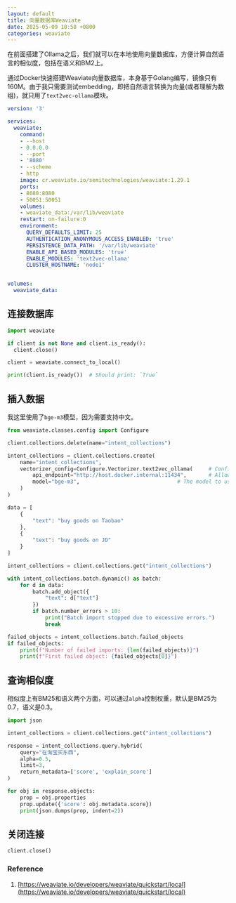```yaml
---
layout: default
title: 向量数据库Weaviate
date: 2025-05-09 10:58 +0800
categories: weaviate
---
```


在前面搭建了Ollama之后，我们就可以在本地使用向量数据库，方便计算自然语言的相似度，包括在语义和BM2上。

通过Docker快速搭建Weaviate向量数据库，本身基于Golang编写，镜像只有160M。由于我只需要测试embedding，即把自然语言转换为向量(或者理解为数组)，就只用了`text2vec-ollama`模块。

```yaml
version: '3'

services:
  weaviate:
    command:
    - --host
    - 0.0.0.0
    - --port
    - '8080'
    - --scheme
    - http
    image: cr.weaviate.io/semitechnologies/weaviate:1.29.1
    ports:
    - 8080:8080
    - 50051:50051
    volumes:
    - weaviate_data:/var/lib/weaviate
    restart: on-failure:0
    environment:
      QUERY_DEFAULTS_LIMIT: 25
      AUTHENTICATION_ANONYMOUS_ACCESS_ENABLED: 'true'
      PERSISTENCE_DATA_PATH: '/var/lib/weaviate'
      ENABLE_API_BASED_MODULES: 'true'
      ENABLE_MODULES: 'text2vec-ollama'
      CLUSTER_HOSTNAME: 'node1'


volumes:
  weaviate_data:
```

## 连接数据库

```python
import weaviate

if client is not None and client.is_ready():
  client.close()

client = weaviate.connect_to_local()

print(client.is_ready())  # Should print: `True`

```


## 插入数据

我这里使用了`bge-m3`模型，因为需要支持中文。

```python
from weaviate.classes.config import Configure

client.collections.delete(name="intent_collections")

intent_collections = client.collections.create(
    name="intent_collections",
    vectorizer_config=Configure.Vectorizer.text2vec_ollama(     # Configure the Ollama embedding integration
        api_endpoint="http://host.docker.internal:11434",       # Allow Weaviate from within a Docker container to contact your Ollama instance
        model="bge-m3",                               # The model to use
    )
)

data = [
    {
        "text": "buy goods on Taobao"
    },
    {
        "text": "buy goods on JD"
    }
]

intent_collections = client.collections.get("intent_collections")

with intent_collections.batch.dynamic() as batch:
    for d in data:
        batch.add_object({
            "text": d["text"]
        })
        if batch.number_errors > 10:
            print("Batch import stopped due to excessive errors.")
            break

failed_objects = intent_collections.batch.failed_objects
if failed_objects:
    print(f"Number of failed imports: {len(failed_objects)}")
    print(f"First failed object: {failed_objects[0]}")
```

## 查询相似度

相似度上有BM25和语义两个方面，可以通过`alpha`控制权重，默认是BM25为0.7，语义是0.3。

```python
import json

intent_collections = client.collections.get("intent_collections")

response = intent_collections.query.hybrid(
    query="在淘宝买东西",
    alpha=0.5,
    limit=3,
    return_metadata=['score', 'explain_score']
)

for obj in response.objects:
    prop = obj.properties
    prop.update({'score': obj.metadata.score})
    print(json.dumps(prop, indent=2))

```


## 关闭连接

```python
client.close()
```

### Reference

1. [https://weaviate.io/developers/weaviate/quickstart/local](https://weaviate.io/developers/weaviate/quickstart/local)